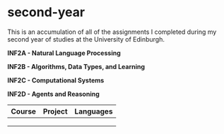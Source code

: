 # second-year

This is an accumulation of all of the assignments I completed during my second year of studies at the University of Edinburgh.

**INF2A - Natural Language Processing**

**INF2B - Algorithms, Data Types, and Learning**

**INF2C - Computational Systems**

**INF2D - Agents and Reasoning**

| Course | Project   | Languages |
|---|---|---|
|   |   |   |
|   |   |   |
|   |   |   |
